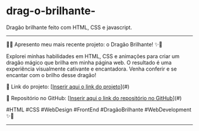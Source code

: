 # drag-o-brilhante-
Dragão brilhante feito com HTML, CSS e javascript.

---

🐉✨ Apresento meu mais recente projeto: o Dragão Brilhante! ✨🐉

Explorei minhas habilidades em HTML, CSS e animações para criar um dragão mágico que brilha em minha página web. O resultado é uma experiência visualmente cativante e encantadora. Venha conferir e se encantar com o brilho desse dragão!

🔗 Link do projeto: [[Inserir aqui o link do projeto](https://codepen.io/tatiane-nascimento/full/abgjoNE)](#)

📁 Repositório no GitHub: [[Inserir aqui o link do repositório no GitHub](https://github.com/tatiane347/drag-o-brilhante-)](#)

#HTML #CSS #WebDesign #FrontEnd #DragãoBrilhante #WebDevelopment ✨🐉

---

